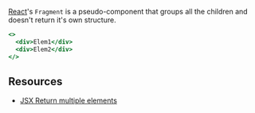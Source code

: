 [React](knowledge/react/react.md)'s `Fragment` is a pseudo-component that groups all the children and doesn't return it's own structure.

```jsx
<>
  <div>Elem1</div>
  <div>Elem2</div>
</>
```

## Resources

- [JSX Return multiple elements](https://flaviocopes.com/jsx-return-multiple-elements/)
